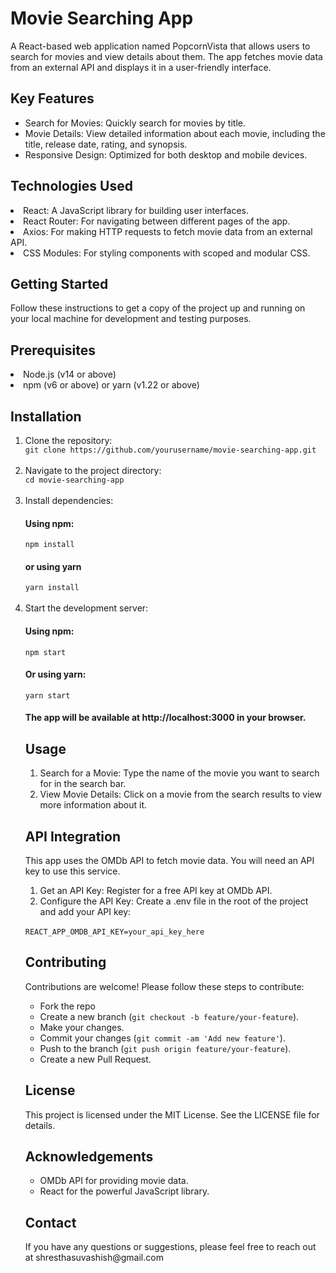 <h1>Movie Searching App</h1>
A React-based web application named PopcornVista that allows users to search for movies and view details about them. The app fetches movie data from an external API and displays it in a user-friendly interface.

<h2>Key Features</h2>
<ul>
<Li>Search for Movies: Quickly search for movies by title.</Li>
<li>Movie Details: View detailed information about each movie, including the title, release date, rating, and synopsis.</li>
<li>Responsive Design: Optimized for both desktop and mobile devices.</li>
</ul>

<h2>Technologies Used</h2>
<li>React: A JavaScript library for building user interfaces.</li>
<li>React Router: For navigating between different pages of the app.</li>
<li>Axios: For making HTTP requests to fetch movie data from an external API.</li>
<li>CSS Modules: For styling components with scoped and modular CSS.</li>

<h2>Getting Started</h2>
Follow these instructions to get a copy of the project up and running on your local machine for development and testing purposes.

<h2>Prerequisites</h2>
<li>Node.js (v14 or above)</li>
<li>npm (v6 or above) or yarn (v1.22 or above)</li>

<h2>Installation</h2>
<ol>
<li>Clone the repository:</li>
<code>git clone https://github.com/yourusername/movie-searching-app.git</code>

<br>
<br>
<li>Navigate to the project directory:</li>
<code>cd movie-searching-app</code>
<br>
<br>

<li>Install dependencies:</li>
<h4>Using npm:</h4>
<code>npm install</code>

<h4>or using yarn</h4>
<code>yarn install</code>
<br>
<br>

<li>Start the development server:</li>
<h4>Using npm:</h4>
<code>npm start</code>
<h4>Or using yarn:</h4>
<code>yarn start</code>
<h4>The app will be available at http://localhost:3000 in your browser.</h4>

<h2>Usage</h2>
<ol>
<li>Search for a Movie: Type the name of the movie you want to search for in the search bar.</li>
<li>View Movie Details: Click on a movie from the search results to view more information about it.</li>
</ol>
 
<h2>API Integration</h2>
This app uses the OMDb API to fetch movie data. You will need an API key to use this service.
<br>
<ol>
<li>Get an API Key: Register for a free API key at OMDb API.</li>
<li>Configure the API Key: Create a .env file in the root of the project and add your API key:</li>
</ol>
<br>
<code>REACT_APP_OMDB_API_KEY=your_api_key_here</code>

<h2>Contributing</h2>
Contributions are welcome! Please follow these steps to contribute:

<ul>
  <li>Fork the repo</li>
  <li>Create a new branch (<code>git checkout -b feature/your-feature</code>).</li>
  <li>Make your changes.</li>
  <li>Commit your changes (<code>git commit -am 'Add new feature'</code>).</li>
  <li>Push to the branch (<code>git push origin feature/your-feature</code>).</li>
  <li>Create a new Pull Request.</li>
</ul>

<h2>License</h2>
This project is licensed under the MIT License. See the LICENSE file for details.

<h2>Acknowledgements</h2>
<ul>
<li>OMDb API for providing movie data.</li>
<li>React for the powerful JavaScript library.</li>
</ul>
<h2>Contact</h2>
If you have any questions or suggestions, please feel free to reach out at shresthasuvashish@gmail.com

